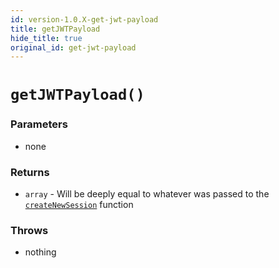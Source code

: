 ```yaml
---
id: version-1.0.X-get-jwt-payload
title: getJWTPayload
hide_title: true
original_id: get-jwt-payload
---
```


# `getJWTPayload()`

### Parameters
- none

### Returns
- `array` - Will be deeply equal to whatever was passed to the [`createNewSession`](../create-new-session) function

### Throws
- nothing